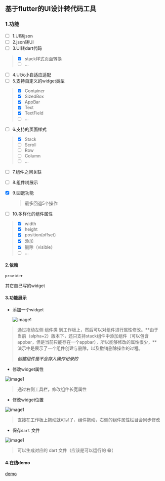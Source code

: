 ## 基于flutter的UI设计转代码工具

### 1.功能

- [ ] 1.UI转json
- [ ] 2.json转UI
- [ ] 3.UI转dart代码

> - [x] stack样式页面转换
> - [ ] ...

- [ ] 4.UI大小自适应适配
- [ ] 5.支持自定义的widget类型

> - [x] Container
> - [x] SizedBox
> - [x] AppBar
> - [x] Text
> - [x] TextField
> - [ ] ...

- [ ] 6.支持的页面样式

> - [x] Stack
> - [ ] Scroll
> - [ ] Row
> - [ ] Column
> - [ ] ...

- [ ] 7.组件之间关联

- [ ] 8.组件树展示

- [x] 9.回退功能

  > 最多回退5个操作

- [ ] 10.多样化的组件属性

> - [x] width
> - [x] height
> - [x] position(offset)
> - [x] 添加
> - [x] 删除（visible）
> - [ ] ...

#### 2.依赖

```provider```

其它自己写的widget

#### 3.功能展示

* 添加一个widget

  ![image1](md_images/20220520_1.gif)

> 通过拖动左侧 组件类 到工作板上，然后可以对组件进行属性修改。**由于当前（alpha+2）版本下，还只支持stack组件中添加组件（可以包含appbar，但是当前只能存在一个appbar），所以能够修改的属性很少，**演示中是展示了一个组件创建与删除，以及撤销删除操作的过程。
>
> ***创建组件是不会存入操作记录的***

* 修改widget属性

![image1](md_images/20220520_2.gif)

> 通过右侧工具栏，修改组件长宽属性

* 修改widget位置

![image1](md_images/20220520_3.gif)

> 直接在工作板上拖动就可以了，组件拖动，右侧的组件属性栏目会同步修改

* 保存```dart``` 文件

![image1](md_images/20220520_4.gif)

> 可以生成对应的 dart 文件（应该是可以运行的 😁）

#### 4.在线demo

[demo](https://guchengxi1994.github.io/taichi_board/)

